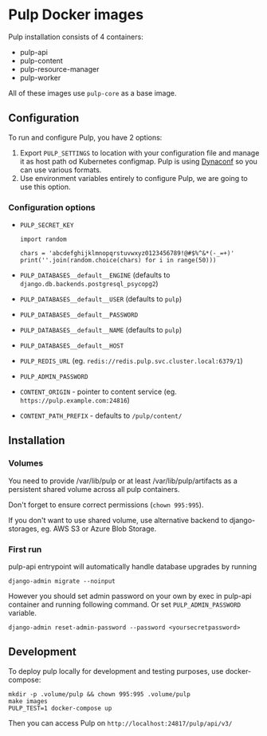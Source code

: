 # Pulp Docker images

Pulp installation consists of 4 containers:

- pulp-api
- pulp-content
- pulp-resource-manager
- pulp-worker

All of these images use `pulp-core` as a base image.

## Configuration

To run and configure Pulp, you have 2 options:

1. Export `PULP_SETTINGS` to location with your configuration file and
   manage it as host path od Kubernetes configmap.  Pulp is using
   [Dynaconf](https://dynaconf.readthedocs.io/en/latest/guides/examples.html)
   so you can use various formats.
1. Use environment variables entirely
   to configure Pulp, we are going to use this option.

### Configuration options

- `PULP_SECRET_KEY`

   ```
   import random

   chars = 'abcdefghijklmnopqrstuvwxyz0123456789!@#$%^&*(-_=+)'
   print(''.join(random.choice(chars) for i in range(50)))
   ```

- `PULP_DATABASES__default__ENGINE` (defaults to `django.db.backends.postgresql_psycopg2`)
- `PULP_DATABASES__default__USER` (defaults to `pulp`)
- `PULP_DATABASES__default__PASSWORD`
- `PULP_DATABASES__default__NAME` (defaults to `pulp`)
- `PULP_DATABASES__default__HOST`

- `PULP_REDIS_URL` (eg. `redis://redis.pulp.svc.cluster.local:6379/1`)

- `PULP_ADMIN_PASSWORD`

- `CONTENT_ORIGIN` - pointer to content service (eg. `https://pulp.example.com:24816`)
- `CONTENT_PATH_PREFIX` - defaults to `/pulp/content/`

## Installation

### Volumes

You need to provide /var/lib/pulp or at least /var/lib/pulp/artifacts as a
persistent shared volume across all pulp containers.

Don't forget to ensure correct permissions (`chown 995:995`).

If you don't want to use shared volume, use alternative backend to
django-storages, eg. AWS S3 or Azure Blob Storage.

### First run

pulp-api entrypoint will automatically handle database upgrades by running

```
django-admin migrate --noinput
```

However you should set admin password on your own by exec in pulp-api
container and running following command. Or set `PULP_ADMIN_PASSWORD`
variable.

```
django-admin reset-admin-password --password <yoursecretpassword>
```

## Development

To deploy pulp locally for development and testing purposes, use
docker-compose:

```
mkdir -p .volume/pulp && chown 995:995 .volume/pulp
make images
PULP_TEST=1 docker-compose up
```

Then you can access Pulp on `http://localhost:24817/pulp/api/v3/`
